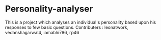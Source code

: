 # Personality-analyser

This is a project which analyses an individual's personality based upon his responses to few basic questions.
Contributers : leonatwork, vedanshagarwal4, iamabhi786, rp46